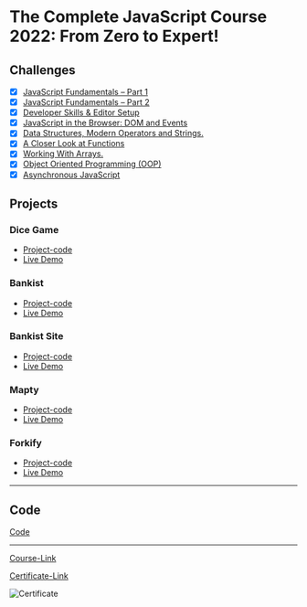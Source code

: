 # The Complete JavaScript Course 2022: From Zero to Expert!

## Challenges

- [x] [JavaScript Fundamentals – Part 1 ](./Challenges/JavaScript%20Fundamentals%20%E2%80%93%20Part%201/)
- [x] [JavaScript Fundamentals – Part 2](./Challenges/JavaScript%20Fundamentals%20%E2%80%93%20Part%202/)
- [x] [Developer Skills & Editor Setup ](./Challenges/Developer%20Skills%20%26%20Editor%20Setup/)
- [x] [JavaScript in the Browser: DOM and Events](./Challenges/JavaScript%20in%20the%20Browser%20DOM%20and%20Events/)
- [x] [Data Structures, Modern Operators and Strings.](./Challenges/Data%20Structures%2C%20Modern%20Operators%20and%20Strings/)
- [x] [A Closer Look at Functions](./Challenges/A%20Closer%20Look%20at%20Functions/)
- [x] [Working With Arrays.](./Challenges/Working%20With%20Arrays/)
- [x] [Object Oriented Programming (OOP)](<./Challenges/Object%20Oriented%20Programming%20(OOP)/>)
- [x] [Asynchronous JavaScript](./Challenges/Asynchronous%20JavaScript/)

## Projects

### Dice Game

- [Project-code](./Projects/Pig-Game)
- [Live Demo](https://dice-game-daher29.netlify.app)

### Bankist

- [Project-code](./Projects/Bankist)
- [Live Demo](https://bankist-daher29.netlify.app)

### Bankist Site

- [Project-code](./Projects/Bankist-Site)
- [Live Demo](https://bankist-site-daher29.netlify.app)

### Mapty

- [Project-code](./Projects/Mapty)
- [Live Demo](https://mapty-daher29.netlify.app)

### Forkify

- [Project-code](./Projects/Forkify)
- [Live Demo](https://forkify-daher29.netlify.app)

---

## Code

[Code](https://github.com/daher29/Kalbonyan-Elmarsos/tree/main/02-Udemy/-02-Js-Jonas/Code)

---

[Course-Link](https://www.udemy.com/course/the-complete-javascript-course/)<br>

[Certificate-Link](https://www.udemy.com/certificate/UC-7bd4dd59-1ded-4fc4-b274-30159c9757e7/)<br>

![Certificate](https://user-images.githubusercontent.com/81594456/179346131-f61e8ce9-65ff-4782-bc41-dcd0ef932c1c.png)
